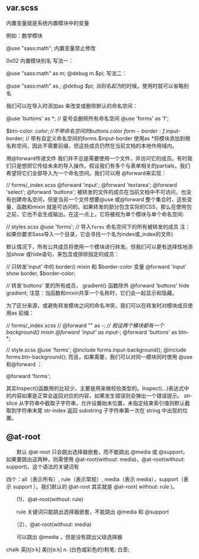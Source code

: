 ## var.scss
内置变量就是系统内置模块中的变量

例如：数学模块

@use "sass:math";
内置变量禁止修改

0x02 内置模块别名
写法一：

@use "sass:math" as m;
@debug m.$pi;
写法二：

@use "sass:math" as *;
@debug $pi;
当别名起为*的时候，使用时就可以省略别名

我们可以在导入时添加as <name>来改变或删除默认的命名空间：

@use 'buttons' as *; // 星号会删除所有命名空间
@use 'forms' as 'f';
 
$btn-color: $color; // 不带命名空间的buttons.$color
$form-border: f.$input-border; // 带有自定义命名空间的forms.$input-border
使用as *将模块添加到根名称空间，因此不需要前缀，但这些成员仍然在当前文档的本地作用域内。

用@forward传递文件
我们并不总是需要使用一个文件，并访问它的成员。有时我们只是想把它传给未来的导入操作。假设我们有多个与表单相关的partials，我们希望将它们全部导入为一个命名空间。我们可以用 @forward来实现：

// forms/_index.scss
@forward 'input';
@forward 'textarea';
@forward 'select';
@forward 'buttons';
被转发的文件的成员在当前文档中不可访问，也没有创建命名空间，但是当另一个文件想要@use 或@forward 整个集合时，这些变量、函数和mixin 就是可访问的。如果转发的部分包含实际的CSS，那么在使用包之前，它也不会生成输出。在这一点上，它将被视为单个模块与单个命名空间:

// styles.scss
@use 'forms'; // 导入`forms` 命名空间下的所有被转发的成员
注：如果你要求Sass导入一个目录，它会寻找一个名为index或_index的文件)

默认情况下，所有公共成员将使用一个模块进行转发。但我们可以更有选择性地添加show 或hide语句，来包含或排除指定的成员：

// 只转发'input' 中的 border() mixin 和 $border-color 变量
@forward 'input' show border, $border-color;
 
// 转发'buttons' 里的所有成员， gradient() 函数除外
@forward 'buttons' hide gradient;
注意：当函数和mixin共享一个名称时，它们会一起显示和隐藏。

为了区分来源，或避免转发模块之间的命名冲突，我们可以在转发时对模块成员使用as 前缀：

// forms/_index.scss
// @forward "<url>" as <prefix>-*;
// 假设两个模块都有一个background() mixin
@forward 'input' as input-*;
@forward 'buttons' as btn-*;
 
// style.scss
@use 'forms';
@include forms.input-background();
@include forms.btn-background();
而且，如果需要，我们可以对同一模块同时使用 @use和@forward ：

@forward 'forms';

其实Inspect()函数用的比较少，主要是用来做校验类型的。Inspect(…)表达式中的内容如果是正常会返回对应的内容，如果发生错误则会弹出一个错误提示。
str-slice	从字符串中截取子字符串，允许设置始末位置，未指定结束索引值则默认截取到字符串末尾
str-index	返回 substring 子字符串第一次在 string 中出现的位置。

## @at-root
　　默认 @at-root 只会跳出选择器嵌套，而不能跳出 @media 或 @support，如果要跳出这两种，则需使用 @at-root(without: media)，@at-root(without: support)。这个语法的关键词有

四个：all（表示所有）, rule（表示常规）,  media（表示 media），support（表示 support ）。我们默认的 @at-root 其实就是 @at-root( without: rule )。

　　(1)、@at-root(without: rule)

　　rule 关键词只能跳出选择器嵌套，不能跳出 @media 和 @support

　　（2）、@at-root(without: media)

　　可以跳出 @media ，但是没有跳出父级选择器



chalk	英[tʃɔːk]
美[tʃɑːk]
n.	(白色或彩色的)粉笔; 白垩;



